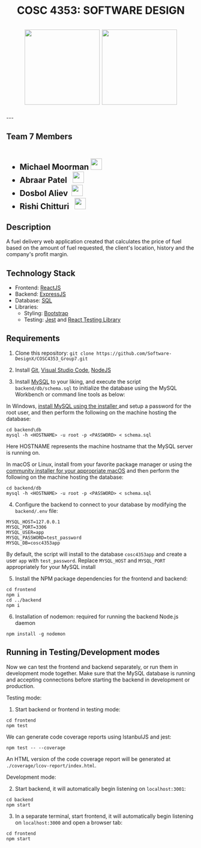 
 <div id="header" align="center">
  <h1> COSC 4353: SOFTWARE DESIGN
    <br><br>
   <img src="https://media.giphy.com/media/qgQUggAC3Pfv687qPC/giphy.gif" width="200"/>
   <img src="https://media.giphy.com/media/WDJBtnl2cxgReYekEu/giphy.gif", width="200"/>
  </h1>
</div>
---

<h2>Team 7 Members
  <ul><br>
    <li><b>Michael Moorman <img src="https://media.giphy.com/media/m0dmKBkncVETJv2h0S/giphy.gif" width="30px"/></b></li>
    <li><b>Abraar Patel &nbsp <img src="https://media.giphy.com/media/m0dmKBkncVETJv2h0S/giphy.gif" width="30px"/></b></li>
    <li><b>Dosbol Aliev &nbsp<img src="https://media.giphy.com/media/m0dmKBkncVETJv2h0S/giphy.gif" width="30px"/></b></li>
  <li> <b>Rishi Chitturi &nbsp <img src="https://media.giphy.com/media/m0dmKBkncVETJv2h0S/giphy.gif" width="30px"/></b></li>
  </ul>
  </h2>
  
<h2> Description </h2>
 
 A fuel delivery web application created that calculates the price of fuel based on the amount of fuel requested, the client's location, history and the company's profit margin.


### <h2> Technology Stack</h2>
<ul>
  <li>Frontend:</b> <a href="https://reactjs.org">ReactJS</a></li>
  <li>Backend:</b> <a href="https://expressjs.com">ExpressJS</a></li>
  <li>Database:</b> <a href="https://www.mysql.com">SQL</a></li>
  <li>Libraries:
  <ul>
   <li> Styling: <a href="https://getbootstrap.com/docs/3.4/">Bootstrap</a></li>
   <li> Testing: <a href="https://jestjs.io">Jest</a> and <a href="https://testing-library.com/docs/react-testing-library/intro/">React Testing Library</a></li>
  </ul>
 </ul>
 
 ### <h2> Requirements </h2>
 
 1) Clone this repository: `git clone https://github.com/Software-DesignX/COSC4353_Group7.git`
  
 2) Install <a href="https://git-scm.com/">Git</a>, <a href="https://code.visualstudio.com/download">Visual Studio Code</a>, <a href="https://nodejs.org">NodeJS</a></li>

 3) Install <a href="">MySQL</a> to your liking, and execute the script `backend/db/schema.sql` to initialize the database using the MySQL Workbench or command line tools as below:

  In Windows, <a href="https://dev.mysql.com/downloads/installer/">install MySQL using the installer </a> and setup a password for the root user, and then perform the following on the machine hosting the database:
  ```
  cd backend\db
  mysql -h <HOSTNAME> -u root -p <PASSWORD> < schema.sql
  ```
  Here HOSTNAME represents the machine hostname that the MySQL server is running on.

  In macOS or Linux, install from your favorite package manager or using the <a href="https://dev.mysql.com/downloads/mysql/">community installer for your appropriate macOS</a> and then perform the following on the machine hosting the database:
  ```
  cd backend/db
  mysql -h <HOSTNAME> -u root -p <PASSWORD> < schema.sql
  ```

4) Configure the backend to connect to your database by modifying the `backend/.env` file:

  ```
  MYSQL_HOST=127.0.0.1
  MYSQL_PORT=3306
  MYSQL_USER=app
  MYSQL_PASSWORD=test_password
  MYSQL_DB=cosc4353app
  ```
  By default, the script will install to the database `cosc4353app` and create a user `app` with `test_password`. Replace `MYSQL_HOST` and `MYSQL_PORT` appropriately for your MySQL install

 5) Install the NPM package dependencies for the frontend and backend:
 ```
 cd frontend
 npm i
 cd ../backend
 npm i
 ```
 
 6) Installation of nodemon: required for running the backend Node.js daemon
 
  ```
  npm install -g nodemon
  ```

### <h2> Running in Testing/Development modes </h2>

Now we can test the frontend and backend separately, or run them in development mode together.
Make sure that the MySQL database is running and accepting connections before starting the backend in development or production.

Testing mode:

 1) Start backend or frontend in testing mode:
 ```
 cd frontend
 npm test
 ```

We can generate code coverage reports using IstanbulJS and jest:
```
npm test -- --coverage
```
An HTML version of the code coverage report will be generated at `./coverage/lcov-report/index.html`.

Development mode:

 2) Start backend, it will automatically begin listening on `localhost:3001`:
 ```
 cd backend
 npm start
 ```
 3) In a separate terminal, start frontend, it will automatically begin listening on `localhost:3000` and open a browser tab:
 ```
 cd frontend
 npm start
 ```


 
